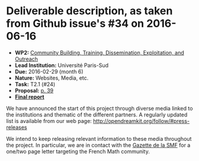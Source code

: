 # Deliverable description, as taken from Github issue's #34 on 2016-06-16

- **WP2:** [Community Building, Training, Dissemination, Exploitation, and Outreach](https://github.com/OpenDreamKit/OpenDreamKit/tree/master/WP2)
- **Lead Institution:** Université Paris-Sud
- **Due:** 2016-02-29 (month 6)
- **Nature:** Websites, Media, etc.
- **Task:** T2.1 (#24)
- **Proposal:** [p. 39](https://github.com/OpenDreamKit/OpenDreamKit/raw/master/Proposal/proposal-www.pdf)
- **[Final report](https://github.com/OpenDreamKit/OpenDreamKit/raw/master/WP2/D2.1/report-final.pdf)**

We have announced the start of this project through diverse media linked to the institutions and thematic of the different partners. A regularly updated list is available from our web page: http://opendreamkit.org/follow/#press-releases

We intend to keep releasing relevant information to these media throughout the project. In particular, we are in contact with the [Gazette de la SMF](http://smf.emath.fr/) for a one/two page letter targeting the French Math community.

